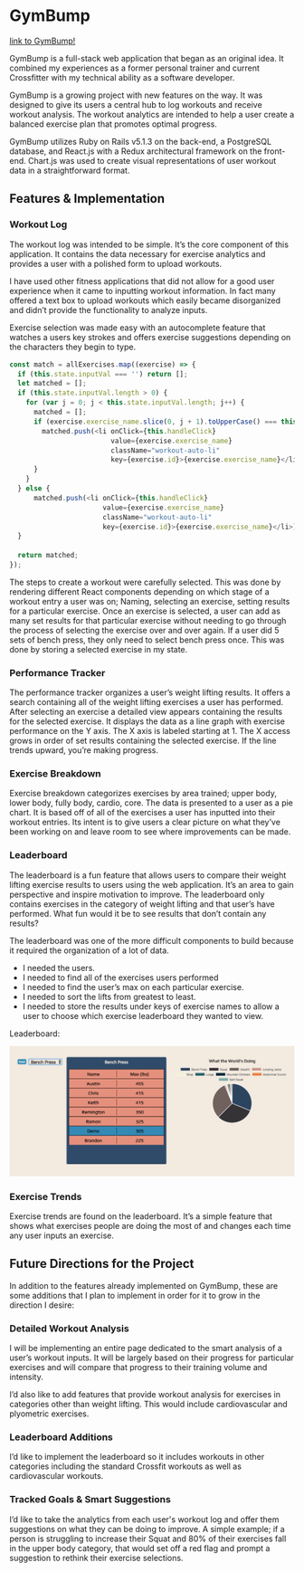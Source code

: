 # GymBump

[link to GymBump!](https://gymbump.herokuapp.com/#/)

GymBump is a full-stack web application that began as an original idea. It combined my experiences as a former personal trainer and current Crossfitter with my technical ability as a software developer.

GymBump is a growing project with new features on the way. It was designed to give its users a central hub to log workouts and receive workout analysis. The workout analytics are intended to help a user create a balanced exercise plan that promotes optimal progress.

GymBump utilizes Ruby on Rails v5.1.3 on the back-end, a PostgreSQL database, and React.js with a Redux architectural framework on the front-end. Chart.js was used to create visual representations of user workout data in a straightforward format.

## Features & Implementation

### Workout Log

The workout log was intended to be simple. It’s the core component of this application. It contains the data necessary for exercise analytics and provides a user with a polished form to upload workouts.

I have used other fitness applications that did not allow for a good user experience when it came to inputting workout information. In fact many offered a text box to upload workouts which easily became disorganized and didn’t provide the functionality to analyze inputs.

Exercise selection was made easy with an autocomplete feature that watches a users key strokes and offers exercise suggestions depending on the characters they begin to type.

```javascript
const match = allExercises.map((exercise) => {
  if (this.state.inputVal === '') return [];
  let matched = [];
  if (this.state.inputVal.length > 0) {
    for (var j = 0; j < this.state.inputVal.length; j++) {
      matched = [];
      if (exercise.exercise_name.slice(0, j + 1).toUpperCase() === this.state.inputVal.slice(0, j + 1).toUpperCase()) {
        matched.push(<li onClick={this.handleClick}
                         value={exercise.exercise_name}
                         className="workout-auto-li"
                         key={exercise.id}>{exercise.exercise_name}</li>);
      }
    }
  } else {
      matched.push(<li onClick={this.handleClick}
                       value={exercise.exercise_name}
                       className="workout-auto-li"
                       key={exercise.id}>{exercise.exercise_name}</li>)
  }

  return matched;
});

```

The steps to create a workout were carefully selected. This was done by rendering different React components depending on which stage of a workout entry a user was on; Naming, selecting an exercise, setting results for a particular exercise.
Once an exercise is selected, a user can add as many set results for that particular exercise without needing to go through the process of selecting the exercise over and over again. If a user did 5 sets of bench press, they only need to select bench press once. This was done by storing a selected exercise in my state.

### Performance Tracker

The performance tracker organizes a user’s weight lifting results. It offers a search containing all of the weight lifting exercises a user has performed. After selecting an exercise a detailed view appears containing the results for the selected exercise. It displays the data as a line graph with exercise performance on the Y axis. The X axis is labeled starting at 1. The X access grows in order of set results containing the selected exercise. If the line trends upward, you’re making progress.  

### Exercise Breakdown

Exercise breakdown categorizes exercises by area trained; upper body, lower body, fully body, cardio, core. The data is presented to a user as a pie chart. It is based off of all of the exercises a user has inputted into their workout entries. Its intent is to give users a clear picture on what they’ve been working on and leave room to see where improvements can be made.

### Leaderboard

The leaderboard is a fun feature that allows users to compare their weight lifting exercise results to users using the web application. It’s an area to gain perspective and inspire motivation to improve. The leaderboard only contains exercises in the category of weight lifting and that user’s have performed. What fun would it be to see results that don’t contain any results?

The leaderboard was one of the more difficult components to build because it required the organization of a lot of data.

* I needed the users.
* I needed to find all of the exercises users performed
* I needed to find the user’s max on each particular exercise.
* I needed to sort the lifts from greatest to least.
* I needed to store the results under keys of exercise names to allow a user to choose which exercise leaderboard they wanted to view.

Leaderboard:

![Image of Leaderboard](./app/assets/images/screenshot.png)

### Exercise Trends

Exercise trends are found on the leaderboard. It’s a simple feature that shows what exercises people are doing the most of and changes each time any user inputs an exercise.

## Future Directions for the Project

In addition to the features already implemented on GymBump, these are some additions that I plan to implement in order for it to grow in the direction I desire:

### Detailed Workout Analysis

I will be implementing an entire page dedicated to the smart analysis of a user’s workout inputs. It will be largely based on their progress for particular exercises and will compare that progress to their training volume and intensity.

I’d also like to add features that provide workout analysis for exercises in categories other than weight lifting. This would include cardiovascular and plyometric exercises.

### Leaderboard Additions

I’d like to implement the leaderboard so it includes workouts in other categories including the standard Crossfit workouts as well as cardiovascular workouts.

### Tracked Goals & Smart Suggestions

I’d like to take the analytics from each user's workout log and offer them suggestions on what they can be doing to improve. A simple example; if a person is struggling to increase their Squat and 80% of their exercises fall in the upper body category, that would set off a red flag and prompt a suggestion to rethink their exercise selections.
